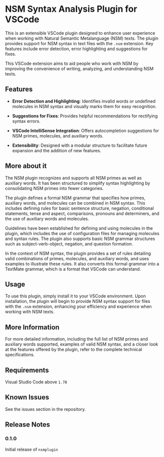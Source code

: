 # NSM Syntax Analysis Plugin for VSCode

This is an extensible VSCode plugin designed to enhance user experience when working with Natural Semantic Metalanguage (NSM) texts. The plugin provides support for NSM syntax in text files with the `.nsm` extension. Key features include error detection, error highlighting and suggestions for fixes.

This VSCode extension aims to aid people who work with NSM by improving the convenience of writing, analyzing, and understanding NSM texts.

## Features

- **Error Detection and Highlighting**: Identifies invalid words or undefined molecules in NSM syntax and visually marks them for easy recognition.

- **Suggestions for Fixes**: Provides helpful recommendations for rectifying syntax errors.

- **VSCode IntelliSense Integration**: Offers autocompletion suggestions for NSM primes, molecules, and auxiliary words.

- **Extensibility**: Designed with a modular structure to facilitate future expansion and the addition of new features.

## More about it

The NSM plugin recognizes and supports all NSM primes as well as auxiliary words. It has been structured to simplify syntax highlighting by consolidating NSM primes into fewer categories.

The plugin defines a formal NSM grammar that specifies how primes, auxiliary words, and molecules can be combined in NSM syntax. This includes defining rules for basic sentence structure, negation, conditional statements, tense and aspect, comparisons, pronouns and determiners, and the use of auxiliary words and molecules.

Guidelines have been established for defining and using molecules in the plugin, which includes the use of configuration files for managing molecules and syntax rules. The plugin also supports basic NSM grammar structures such as subject-verb-object, negation, and question formation.

In the context of NSM syntax, the plugin provides a set of rules detailing valid combinations of primes, molecules, and auxiliary words, and uses examples to illustrate these rules. It also converts this formal grammar into a TextMate grammar, which is a format that VSCode can understand.

## Usage

To use this plugin, simply install it to your VSCode environment. Upon installation, the plugin will begin to provide NSM syntax support for files with the `.nsm` extension, enhancing your efficiency and experience when working with NSM texts.

## More Information

For more detailed information, including the full list of NSM primes and auxiliary words supported, examples of valid NSM syntax, and a closer look at the features offered by the plugin, refer to the complete technical specifications.

## Requirements

Visual Studio Code above `1.78`

## Known Issues

See the issues section in the repository.

## Release Notes

### 0.1.0

Initial release of `nsmplugin`

